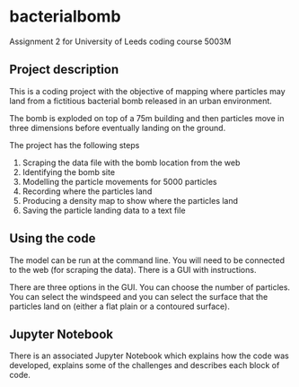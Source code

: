 # bacterialbomb

Assignment 2 for University of Leeds coding course 5003M

## Project description

This is a coding project with the objective of mapping where particles may land from a fictitious bacterial bomb released in an urban environment.

The bomb is exploded on top of a 75m building and then particles move in three dimensions before eventually landing on the ground. 

The project has the following steps
1. Scraping the data file with the bomb location from the web
2. Identifying the bomb site
3. Modelling the particle movements for 5000 particles
4. Recording where the particles land
5. Producing a density map to show where the particles land
6. Saving the particle landing data to a text file

## Using the code

The model can be run at the command line. You will need to be connected to the web (for scraping the data). There is a GUI with instructions.

There are three options in the GUI. You can choose the number of particles. You can select the windspeed and you can select the surface that the particles land on (either a flat plain or a contoured surface).

## Jupyter Notebook

There is an associated Jupyter Notebook which explains how the code was developed, explains some of the challenges and describes each block of code. 
